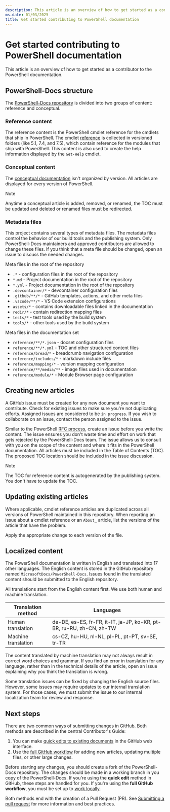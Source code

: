 ```yaml
---
description: This article is an overview of how to get started as a contributor to the PowerShell documentation.
ms.date: 01/03/2025
title: Get started contributing to PowerShell documentation
---
```

# Get started contributing to PowerShell documentation

This article is an overview of how to get started as a contributor to the PowerShell documentation.

## PowerShell-Docs structure

The [PowerShell-Docs repository][1] is divided into two groups of content: reference and
conceptual.

### Reference content

The reference content is the PowerShell cmdlet reference for the cmdlets that ship in PowerShell.
The cmdlet [reference][2] is collected in versioned folders (like 5.1, 7.4, and 7.5), which contain
reference for the modules that ship with PowerShell. This content is also used to create the help
information displayed by the `Get-Help` cmdlet.

### Conceptual content

The [conceptual documentation][3] isn't organized by version. All articles are displayed for every
version of PowerShell.

> [!NOTE]
> Anytime a conceptual article is added, removed, or renamed, the TOC must be updated and deleted or
> renamed files must be redirected.

### Metadata files

This project contains several types of metadata files. The metadata files control the behavior of
our build tools and the publishing system. Only PowerShell-Docs maintainers and approved
contributors are allowed to change these files. If you think that a meta file should be changed,
open an issue to discuss the needed changes.

Meta files in the root of the repository

- `.*` - configuration files in the root of the repository
- `*.md` - Project documentation in the root of the repository
- `*.yml` - Project documentation in the root of the repository
- `.devcontainer/*` - devcontainer configuration files
- `.github/**/*` - GitHub templates, actions, and other meta files
- `.vscode/**/*` - VS Code extension configurations
- `assets/*` - contains downloadable files linked in the documentation
- `redir/*` - contain redirection mapping files
- `tests/*` - test tools used by the build system
- `tools/*` - other tools used by the build system

Meta files in the documentation set

- `reference/**/*.json` - docset configuration files
- `reference/**/*.yml` - TOC and other structured content files
- `reference/bread/*` - breadcrumb navigation configuration
- `reference/includes/*` - markdown include files
- `reference/mapping/*` - version mapping configuration
- `reference/**/media/**` - image files used in documentation
- `reference/module/*` - Module Browser page configuration

## Creating new articles

A GitHub issue must be created for any new document you want to contribute. Check for existing
issues to make sure you're not duplicating efforts. Assigned issues are considered to be
`in progress`. If you wish to collaborate on an issue, contact the person assigned to the issue.

Similar to the PowerShell [RFC process][4], create an issue before you write the content. The issue
ensures you don't waste time and effort on work that gets rejected by the PowerShell-Docs team. The
issue allows us to consult with you on the scope of the content and where it fits in the PowerShell
documentation. All articles must be included in the Table of Contents (TOC). The proposed TOC
location should be included in the issue discussion.

> [!NOTE]
> The TOC for reference content is autogenerated by the publishing system. You don't have to update
> the TOC.

## Updating existing articles

Where applicable, cmdlet reference articles are duplicated across all versions of PowerShell
maintained in this repository. When reporting an issue about a cmdlet reference or an `About_`
article, list the versions of the article that have the problem.

Apply the appropriate change to each version of the file.

## Localized content

The PowerShell documentation is written in English and translated into 17 other languages. The
English content is stored in the GitHub repository named `MicrosoftDocs/PowerShell-Docs`. Issues
found in the translated content should be submitted to the English repository.

All translations start from the English content first. We use both human and machine translation.

| Translation method  |                              Languages                               |
| ------------------- | -------------------------------------------------------------------- |
| Human translation   | de-DE, es-ES, fr-FR, it-IT, ja-JP, ko-KR, pt-BR, ru-RU, zh-CN, zh-TW |
| Machine translation | cs-CZ, hu-HU, nl-NL, pl-PL, pt-PT, sv-SE, tr-TR                      |

The content translated by machine translation may not always result in correct word choices and
grammar. If you find an error in translation for any language, rather than in the technical details
of the article, open an issue explaining why you think the translation is wrong.

Some translation issues can be fixed by changing the English source files. However, some issues may
require updates to our internal translation system. For those cases, we must submit the issue to our
internal localization team for review and response.

## Next steps

There are two common ways of submitting changes in GitHub. Both methods are described in the central
Contributor's Guide:

1. You can make [quick edits to existing documents][5] in the GitHub web interface.
1. Use the [full GitHub workflow][6] for adding new articles, updating multiple files, or other
   large changes.

Before starting any changes, you should create a fork of the PowerShell-Docs repository. The changes
should be made in a working branch in you copy of the PowerShell-Docs. If you're using the **quick
edit** method in GitHub, these steps are handled for you. If you're using the **full GitHub
workflow**, you must be set up to [work locally][7].

Both methods end with the creation of a Pull Request (PR). See [Submitting a pull request][8] for
more information and best practices.

<!--link refs-->
[1]: https://github.com/MicrosoftDocs/PowerShell-Docs
[2]: https://github.com/MicrosoftDocs/PowerShell-Docs/tree/main/reference
[3]: https://github.com/MicrosoftDocs/PowerShell-Docs/tree/main/reference/docs-conceptual
[4]: https://github.com/PowerShell/powershell-rfc/blob/master/RFC0000-RFC-Process.md
[5]: /contribute/content/how-to-write-quick-edits
[6]: /contribute/how-to-write-workflows-major#making-your-changes
[7]: /contribute/get-started-setup-local#fork-the-repository
[8]: pull-requests.md
